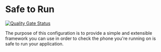# Safe to Run 

[![Quality Gate Status](https://sonarcloud.io/api/project_badges/measure?project=dllewellyn_safe_to_run&metric=alert_status)](https://sonarcloud.io/dashboard?id=dllewellyn_safe_to_run)


The purpose of this configuration is to provide a simple and extensible framework you can use in order
to check the phone you're running on is safe to run your application.


